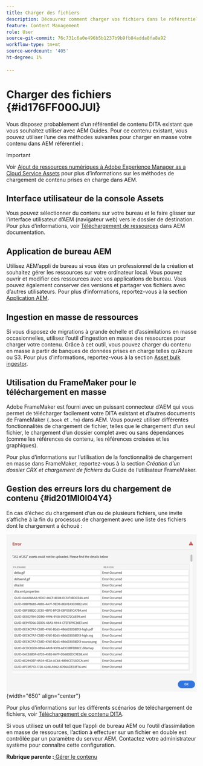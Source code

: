 ```yaml
---
title: Charger des fichiers
description: Découvrez comment charger vos fichiers dans le référentiel AEM et gérer les erreurs. Découvrez l’interface utilisateur de la console de ressources, AEM l’appli de bureau, l’outil d’assimilation en masse de ressources et utilisez le FrameMaker pour le chargement en masse.
feature: Content Management
role: User
source-git-commit: 76c731c6a0e496b5b1237b9b9fb84adda8fa8a92
workflow-type: tm+mt
source-wordcount: '405'
ht-degree: 1%

---
```


# Charger des fichiers {#id176FF000JUI}

Vous disposez probablement d’un référentiel de contenu DITA existant que vous souhaitez utiliser avec AEM Guides. Pour ce contenu existant, vous pouvez utiliser l’une des méthodes suivantes pour charger en masse votre contenu dans AEM référentiel :

>[!IMPORTANT]
>
> Voir [Ajout de ressources numériques à Adobe Experience Manager as a Cloud Service Assets](https://experienceleague.adobe.com/docs/experience-manager-cloud-service/assets/manage/add-assets.html) pour plus d’informations sur les méthodes de chargement de contenu prises en charge dans AEM.

## Interface utilisateur de la console Assets

Vous pouvez sélectionner du contenu sur votre bureau et le faire glisser sur l’interface utilisateur d’AEM \(navigateur web\) vers le dossier de destination. Pour plus d’informations, voir [Téléchargement de ressources](https://experienceleague.adobe.com/docs/experience-manager-cloud-service/assets/manage/add-assets.html#upload-assets) dans AEM documentation.

## Application de bureau AEM

Utilisez AEM’appli de bureau si vous êtes un professionnel de la création et souhaitez gérer les ressources sur votre ordinateur local. Vous pouvez ouvrir et modifier ces ressources avec vos applications de bureau. Vous pouvez également conserver des versions et partager vos fichiers avec d’autres utilisateurs. Pour plus d’informations, reportez-vous à la section [Application AEM](https://experienceleague.adobe.com/docs/experience-manager-desktop-app/using/using.html?lang=fr).

## Ingestion en masse de ressources

Si vous disposez de migrations à grande échelle et d’assimilations en masse occasionnelles, utilisez l’outil d’ingestion en masse des ressources pour charger votre contenu. Grâce à cet outil, vous pouvez charger du contenu en masse à partir de banques de données prises en charge telles qu’Azure ou S3. Pour plus d’informations, reportez-vous à la section [Asset bulk ingestor](https://experienceleague.adobe.com/docs/experience-manager-cloud-service/assets/manage/add-assets.html?lang=en#asset-bulk-ingestor).

## Utilisation du FrameMaker pour le téléchargement en masse

Adobe FrameMaker est fourni avec un puissant connecteur d’AEM qui vous permet de télécharger facilement votre DITA existant et d’autres documents de FrameMaker \(`.book` et `.fm`\) dans AEM. Vous pouvez utiliser différentes fonctionnalités de chargement de fichier, telles que le chargement d’un seul fichier, le chargement d’un dossier complet avec ou sans dépendances \(comme les références de contenu, les références croisées et les graphiques\).

Pour plus d’informations sur l’utilisation de la fonctionnalité de chargement en masse dans FrameMaker, reportez-vous à la section *Création d’un dossier CRX et chargement de fichiers* du Guide de l’utilisateur FrameMaker.

## Gestion des erreurs lors du chargement de contenu {#id201MI0I04Y4}

En cas d’échec du chargement d’un ou de plusieurs fichiers, une invite s’affiche à la fin du processus de chargement avec une liste des fichiers dont le chargement a échoué :

![](images/uuid-files-failed-to-upload_cs.png){width="650" align="center"}

Pour plus d’informations sur les différents scénarios de téléchargement de fichiers, voir [Téléchargement de contenu DITA](authoring-file-management.md#).

Si vous utilisez un outil tel que l’appli de bureau AEM ou l’outil d’assimilation en masse de ressources, l’action à effectuer sur un fichier en double est contrôlée par un paramètre du serveur AEM. Contactez votre administrateur système pour connaître cette configuration.

**Rubrique parente :**[ Gérer le contenu](authoring.md)
